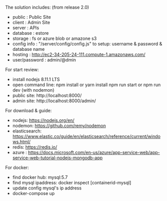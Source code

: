 ﻿The solution includes: (from release 2.0)
- public        : Public Site
- client        : Admin Site
- server        : APIs
- database      : estore
- storage       : fs or azure blob or amazone s3
- config info   : "/server/config/config.js" to setup: username & password & database name
- hosting       : http://ec2-34-205-24-111.compute-1.amazonaws.com/
- user/password : admin/@dmin


For start review:
- install nodejs 8.11.1 LTS
- open command line:
	npm install or yarn install
	npm run start or npm run dev (with nodemon)
- public site: http://localhost:8000/
- admin  site: http://localhost:8000/admin/


For download & guide:
- nodejs: https://nodejs.org/en/
- nodemon: https://github.com/remy/nodemon
- elasticsearch: https://www.elastic.co/guide/en/elasticsearch/reference/current/windows.html/
- redis: https://redis.io/
- azure : https://docs.microsoft.com/en-us/azure/app-service-web/app-service-web-tutorial-nodejs-mongodb-app


For docker: 
- find docker hub: mysql:5.7
- find mysql ipaddress: docker inspect [containerid-mysql]
- update config mysql's ip address
- docker-compose up